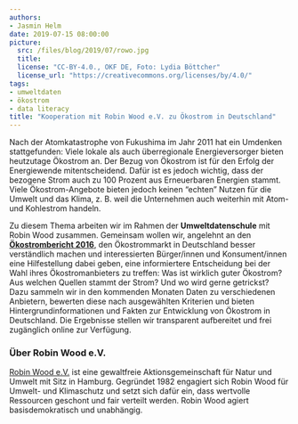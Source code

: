 ```yaml
---
authors: 
- Jasmin Helm
date: 2019-07-15 08:00:00
picture:
  src: /files/blog/2019/07/rowo.jpg
  title: 
  license: "CC-BY-4.0., OKF DE, Foto: Lydia Böttcher"
  license_url: "https://creativecommons.org/licenses/by/4.0/"
tags:
- umweltdaten
- ökostrom
- data literacy
title: "Kooperation mit Robin Wood e.V. zu Ökostrom in Deutschland"
---
```


Nach der Atomkatastrophe von Fukushima im Jahr 2011 hat ein Umdenken stattgefunden: Viele lokale als auch überregionale Energieversorger bieten heutzutage Ökostrom an. Der Bezug von Ökostrom ist für den Erfolg der Energiewende mitentscheidend. Dafür ist es jedoch wichtig, dass der bezogene Strom auch zu 100 Prozent aus Erneuerbaren Energien stammt. Viele Ökostrom-Angebote bieten jedoch keinen “echten” Nutzen für die Umwelt und das Klima, z. B. weil die Unternehmen auch weiterhin mit Atom- und Kohlestrom handeln. 

Zu diesem Thema arbeiten wir im Rahmen der **Umweltdatenschule** mit Robin Wood zusammen. Gemeinsam wollen wir, angelehnt an den **[Ökostrombericht 2016](https://www.robinwood.de/sites/default/files/Oekostrom-Wechsel_Recherchebericht_ROBINWOOD_2016.pdf)**, den Ökostrommarkt in Deutschland besser verständlich machen und interessierten Bürger/innen und Konsument/innen eine Hilfestellung dabei geben, eine informiertere Entscheidung bei der Wahl ihres Ökostromanbieters zu treffen: Was ist wirklich guter Ökostrom? Aus welchen Quellen stammt der Strom? Und wo wird gerne getrickst? Dazu sammeln wir in den kommenden Monaten Daten zu verschiedenen Anbietern, bewerten diese nach ausgewählten Kriterien und bieten Hintergrundinformationen und Fakten zur Entwicklung von Ökostrom in Deutschland. Die Ergebnisse stellen wir transparent aufbereitet und frei zugänglich online zur Verfügung.  

### Über Robin Wood e.V.

[Robin Wood e.V.](https://www.robinwood.de/) ist eine gewaltfreie Aktionsgemeinschaft für Natur und Umwelt mit Sitz in Hamburg. Gegründet 1982 engagiert sich Robin Wood für Umwelt- und Klimaschutz und setzt sich dafür ein, dass wertvolle Ressourcen geschont und fair verteilt werden. Robin Wood agiert basisdemokratisch und unabhängig.

